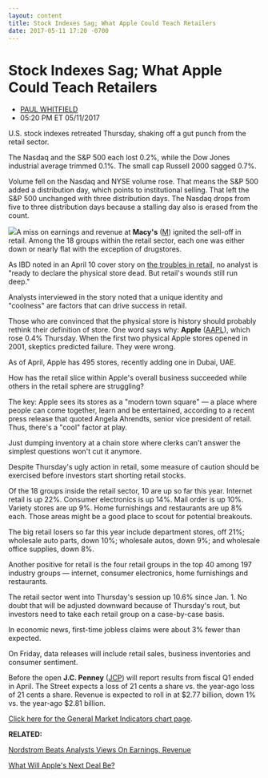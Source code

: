 ```yaml
---
layout: content
title: Stock Indexes Sag; What Apple Could Teach Retailers
date: 2017-05-11 17:20 -0700
---
```



Stock Indexes Sag; What Apple Could Teach Retailers
====================================================




* [PAUL WHITFIELD](https://www.investors.com/author/whitfieldp/ "Posts by PAUL WHITFIELD")
* 05:20 PM ET 05/11/2017






 U.S. stock indexes retreated Thursday, shaking off a gut punch from the retail sector.


The Nasdaq and the S&P 500 each lost 0.2%, while the Dow Jones industrial average trimmed 0.1%. The small cap Russell 2000 sagged 0.7%.


Volume fell on the Nasdaq and NYSE volume rose. That means the S&P 500 added a distribution day, which points to institutional selling. That left the S&P 500 unchanged with three distribution days. The Nasdaq drops from five to three distribution days because a stalling day also is erased from the count.


![](https://www.investors.com/wp-content/uploads/2017/05/MP_3Nx3s_051117-230x300.png)A miss on earnings and revenue at **Macy's** ([M](https://research.investors.com/quote.aspx?symbol=M)) ignited the sell-off in retail. Among the 18 groups within the retail sector, each one was either down or nearly flat with the exception of drugstores.


As IBD noted in an April 10 cover story on [the troubles in retail](https://www.investors.com/news/retail-stores-still-have-hope-but-what-about-retail-stocks/), no analyst is "ready to declare the physical store dead. But retail's wounds still run deep."


Analysts interviewed in the story noted that a unique identity and "coolness" are factors that can drive success in retail.


Those who are convinced that the physical store is history should probably rethink their definition of store. One word says why: **Apple** ([AAPL](https://research.investors.com/quote.aspx?symbol=AAPL)), which rose 0.4% Thursday. When the first two physical Apple stores opened in 2001, skeptics predicted failure. They were wrong.


As of April, Apple has 495 stores, recently adding one in Dubai, UAE.


How has the retail slice within Apple's overall business succeeded while others in the retail sphere are struggling?


The key: Apple sees its stores as a "modern town square" — a place where people can come together, learn and be entertained, according to a recent press release that quoted Angela Ahrendts, senior vice president of retail. Thus, there's a "cool" factor at play.


Just dumping inventory at a chain store where clerks can't answer the simplest questions won't cut it anymore.


Despite Thursday's ugly action in retail, some measure of caution should be exercised before investors start shorting retail stocks.


Of the 18 groups inside the retail sector, 10 are up so far this year. Internet retail is up 22%. Consumer electronics is up 14%. Mail order is up 10%. Variety stores are up 9%. Home furnishings and restaurants are up 8% each. Those areas might be a good place to scout for potential breakouts.


The big retail losers so far this year include department stores, off 21%; wholesale auto parts, down 10%; wholesale autos, down 9%; and wholesale office supplies, down 8%.


Another positive for retail is the four retail groups in the top 40 among 197 industry groups — internet, consumer electronics, home furnishings and restaurants.


The retail sector went into Thursday's session up 10.6% since Jan. 1. No doubt that will be adjusted downward because of Thursday's rout, but investors need to take each retail group on a case-by-case basis.


In economic news, first-time jobless claims were about 3% fewer than expected.


On Friday, data releases will include retail sales, business inventories and consumer sentiment.


Before the open **J.C. Penney** ([JCP](https://research.investors.com/quote.aspx?symbol=JCP)) will report results from fiscal Q1 ended in April. The Street expects a loss of 21 cents a share vs. the year-ago loss of 21 cents a share. Revenue is expected to roll in at $2.77 billion, down 1% vs. the year-ago $2.81 billion.


[Click here for the General Market Indicators chart page](https://www.investors.com/wp-content/uploads/2017/05/IBD1105152535GMI.pdf).


**RELATED:**


[Nordstrom Beats Analysts Views On Earnings, Revenue](https://www.investors.com/news/nordstrom-reports-first-quarter-earnings-after-the-close/)


[What Will Apple's Next Deal Be?](https://www.investors.com/news/technology/click/apples-next-big-deal-will-surprise-wont-be-netflix-or-disney-ubs/)




